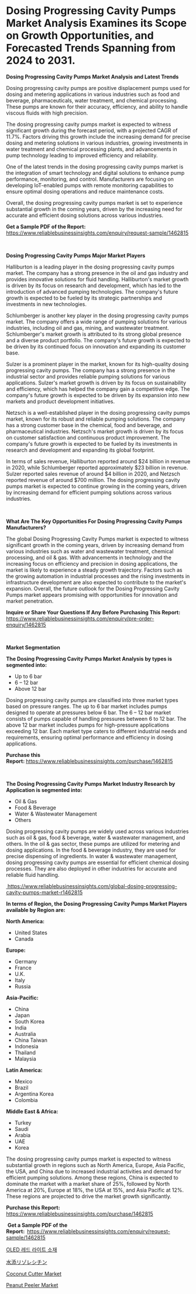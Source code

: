 <p><h1>Dosing Progressing Cavity Pumps Market Analysis Examines its Scope on Growth Opportunities, and Forecasted Trends Spanning from 2024 to 2031.</h1></p><p><strong>Dosing Progressing Cavity Pumps Market Analysis and Latest Trends</strong></p>
<p><p>Dosing progressing cavity pumps are positive displacement pumps used for dosing and metering applications in various industries such as food and beverage, pharmaceuticals, water treatment, and chemical processing. These pumps are known for their accuracy, efficiency, and ability to handle viscous fluids with high precision.</p><p>The dosing progressing cavity pumps market is expected to witness significant growth during the forecast period, with a projected CAGR of 11.7%. Factors driving this growth include the increasing demand for precise dosing and metering solutions in various industries, growing investments in water treatment and chemical processing plants, and advancements in pump technology leading to improved efficiency and reliability.</p><p>One of the latest trends in the dosing progressing cavity pumps market is the integration of smart technology and digital solutions to enhance pump performance, monitoring, and control. Manufacturers are focusing on developing IoT-enabled pumps with remote monitoring capabilities to ensure optimal dosing operations and reduce maintenance costs.</p><p>Overall, the dosing progressing cavity pumps market is set to experience substantial growth in the coming years, driven by the increasing need for accurate and efficient dosing solutions across various industries.</p></p>
<p><strong>Get a Sample PDF of the Report:&nbsp;</strong> <a href="https://www.reliablebusinessinsights.com/enquiry/request-sample/1462815">https://www.reliablebusinessinsights.com/enquiry/request-sample/1462815</a></p>
<p>&nbsp;</p>
<p><strong>Dosing Progressing Cavity Pumps Major Market Players</strong></p>
<p><p>Halliburton is a leading player in the dosing progressing cavity pumps market. The company has a strong presence in the oil and gas industry and provides innovative solutions for fluid handling. Halliburton's market growth is driven by its focus on research and development, which has led to the introduction of advanced pumping technologies. The company's future growth is expected to be fueled by its strategic partnerships and investments in new technologies.</p><p>Schlumberger is another key player in the dosing progressing cavity pumps market. The company offers a wide range of pumping solutions for various industries, including oil and gas, mining, and wastewater treatment. Schlumberger's market growth is attributed to its strong global presence and a diverse product portfolio. The company's future growth is expected to be driven by its continued focus on innovation and expanding its customer base.</p><p>Sulzer is a prominent player in the market, known for its high-quality dosing progressing cavity pumps. The company has a strong presence in the industrial sector and provides reliable pumping solutions for various applications. Sulzer's market growth is driven by its focus on sustainability and efficiency, which has helped the company gain a competitive edge. The company's future growth is expected to be driven by its expansion into new markets and product development initiatives.</p><p>Netzsch is a well-established player in the dosing progressing cavity pumps market, known for its robust and reliable pumping solutions. The company has a strong customer base in the chemical, food and beverage, and pharmaceutical industries. Netzsch's market growth is driven by its focus on customer satisfaction and continuous product improvement. The company's future growth is expected to be fueled by its investments in research and development and expanding its global footprint.</p><p>In terms of sales revenue, Halliburton reported around $24 billion in revenue in 2020, while Schlumberger reported approximately $23 billion in revenue. Sulzer reported sales revenue of around $4 billion in 2020, and Netzsch reported revenue of around $700 million. The dosing progressing cavity pumps market is expected to continue growing in the coming years, driven by increasing demand for efficient pumping solutions across various industries.</p></p>
<p>&nbsp;</p>
<p><strong>What Are The Key Opportunities For Dosing Progressing Cavity Pumps Manufacturers?</strong></p>
<p><p>The global Dosing Progressing Cavity Pumps market is expected to witness significant growth in the coming years, driven by increasing demand from various industries such as water and wastewater treatment, chemical processing, and oil & gas. With advancements in technology and the increasing focus on efficiency and precision in dosing applications, the market is likely to experience a steady growth trajectory. Factors such as the growing automation in industrial processes and the rising investments in infrastructure development are also expected to contribute to the market's expansion. Overall, the future outlook for the Dosing Progressing Cavity Pumps market appears promising with opportunities for innovation and market penetration.</p></p>
<p><strong>Inquire or Share Your Questions If Any Before Purchasing This Report:</strong> <a href="https://www.reliablebusinessinsights.com/enquiry/pre-order-enquiry/1462815">https://www.reliablebusinessinsights.com/enquiry/pre-order-enquiry/1462815</a></p>
<p>&nbsp;</p>
<p><strong>Market Segmentation</strong></p>
<p><strong>The Dosing Progressing Cavity Pumps Market Analysis by types is segmented into:</strong></p>
<p><ul><li>Up to 6 bar</li><li>6 – 12 bar</li><li>Above 12 bar</li></ul></p>
<p><p>Dosing progressing cavity pumps are classified into three market types based on pressure ranges. The up to 6 bar market includes pumps designed to operate at pressures below 6 bar. The 6 – 12 bar market consists of pumps capable of handling pressures between 6 to 12 bar. The above 12 bar market includes pumps for high-pressure applications exceeding 12 bar. Each market type caters to different industrial needs and requirements, ensuring optimal performance and efficiency in dosing applications.</p></p>
<p><strong>Purchase this Report:&nbsp;</strong><a href="https://www.reliablebusinessinsights.com/purchase/1462815">https://www.reliablebusinessinsights.com/purchase/1462815</a></p>
<p>&nbsp;</p>
<p><strong>The Dosing Progressing Cavity Pumps Market Industry Research by Application is segmented into:</strong></p>
<p><ul><li>Oil & Gas</li><li>Food & Beverage</li><li>Water & Wastewater Management</li><li>Others</li></ul></p>
<p><p>Dosing progressing cavity pumps are widely used across various industries such as oil & gas, food & beverage, water & wastewater management, and others. In the oil & gas sector, these pumps are utilized for metering and dosing applications. In the food & beverage industry, they are used for precise dispensing of ingredients. In water & wastewater management, dosing progressing cavity pumps are essential for efficient chemical dosing processes. They are also deployed in other industries for accurate and reliable fluid handling.</p></p>
<p><a href="https://www.reliablebusinessinsights.com/global-dosing-progressing-cavity-pumps-market-r1462815">&nbsp;https://www.reliablebusinessinsights.com/global-dosing-progressing-cavity-pumps-market-r1462815</a></p>
<p><strong>In terms of Region, the Dosing Progressing Cavity Pumps Market Players available by Region are:</strong></p>
<p>
    <p> <strong> North America: </strong>
        <ul>
            <li>United States</li>
            <li>Canada</li>
        </ul>
        </p> 
    <p> <strong> Europe: </strong>
        <ul>
            <li>Germany</li>
            <li>France</li>
            <li>U.K.</li>
            <li>Italy</li>
            <li>Russia</li>
        </ul>
        </p> 
    <p> <strong> Asia-Pacific: </strong>
        <ul>
            <li>China</li>
            <li>Japan</li>
            <li>South Korea</li>
            <li>India</li>
            <li>Australia</li>
            <li>China Taiwan</li>
            <li>Indonesia</li>
            <li>Thailand</li>
            <li>Malaysia</li>
        </ul>
        </p> 
    <p> <strong> Latin America: </strong>
        <ul>
            <li>Mexico</li>
            <li>Brazil</li>
            <li>Argentina Korea</li>
            <li>Colombia</li>
        </ul>
        </p> 
    <p> <strong> Middle East & Africa: </strong>
        <ul>
            <li>Turkey</li>
            <li>Saudi</li>
            <li>Arabia</li>
            <li>UAE</li>
            <li>Korea</li>
        </ul>
    </p>
    </p>
<p><p>The dosing progressing cavity pumps market is expected to witness substantial growth in regions such as North America, Europe, Asia Pacific, the USA, and China due to increased industrial activities and demand for efficient pumping solutions. Among these regions, China is expected to dominate the market with a market share of 25%, followed by North America at 20%, Europe at 18%, the USA at 15%, and Asia Pacific at 12%. These regions are projected to drive the market growth significantly.</p></p>
<p><strong>Purchase this Report: </strong><a href="https://www.reliablebusinessinsights.com/purchase/1462815">https://www.reliablebusinessinsights.com/purchase/1462815</a></p>
<p>&nbsp;<strong>Get a Sample PDF of the Report:&nbsp;&nbsp;</strong><a href="https://www.reliablebusinessinsights.com/enquiry/request-sample/1462815">https://www.reliablebusinessinsights.com/enquiry/request-sample/1462815</a></p>
<p><strong></strong></p>
<p><p><a href="https://github.com/airdroplover110/Market-Research-Report-List-1/blob/main/9286436175690.md">OLED 레드 라이트 소재</a></p><p><a href="https://github.com/moulafa/Market-Research-Report-List-2/blob/main/3608935163261.md">水添リゾレシチン</a></p><p><a href="https://github.com/zmnbyevx75/Market-Research-Report-List-1/blob/main/coconut-cutter-market.md">Coconut Cutter Market</a></p><p><a href="https://github.com/kmatchooka/Market-Research-Report-List-1/blob/main/peanut-peeler-market.md">Peanut Peeler Market</a></p></p>